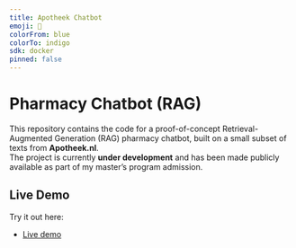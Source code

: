 ```yaml
---
title: Apotheek Chatbot
emoji: 💊
colorFrom: blue
colorTo: indigo
sdk: docker
pinned: false
---
```


# Pharmacy Chatbot (RAG)

This repository contains the code for a proof-of-concept Retrieval-Augmented Generation (RAG) pharmacy chatbot, built on a small subset of texts from **Apotheek.nl**.  
The project is currently **under development** and has been made publicly available as part of my master’s program admission.  

## Live Demo

Try it out here:  
- [Live demo](https://semdegroot-apotheek-chatbot.hf.space/)  
